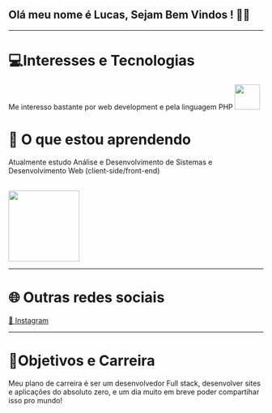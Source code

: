 ## Olá meu nome é Lucas, Sejam Bem Vindos ! 👨‍💻
<hr>
<h1>💻Interesses e Tecnologias</h1>
Me interesso bastante por web development e pela linguagem PHP <img src="https://www.php.net/images/logos/new-php-logo.svg" width="50"
<hr>
<h1> 🚀 O que estou aprendendo</h1>
<p>Atualmente estudo Análise e Desenvolvimento de Sistemas e Desenvolvimento Web (client-side/front-end)</p> <br>
<img src="https://herocode.com.br/_next/image/?url=https%3A%2F%2Fpainel.herocode.com.br%2Fwp-content%2Fuploads%2F2023%2F09%2Flogotipo-do-css-html-e-javascript-em-um-fundo-azul.webp&w=1920&q=75" widht="100" height="140"</p>
<hr>
<h1> 🌐 Outras redes sociais</h1>
<a href="https://www.instagram.com/lucaascastro71/?next=%2F" target="_blank"> 📱 Instagram</a>
<hr>
<h1>🌉Objetivos e Carreira</h1>
<p> Meu plano de carreira é ser um desenvolvedor Full stack, desenvolver sites e aplicações do absoluto zero, e um dia muito em breve poder compartihar isso pro mundo! </p>
